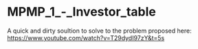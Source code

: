 # MPMP_1_-_Investor_table
 
A quick and dirty soultion to solve to the problem proposed here: https://www.youtube.com/watch?v=T29dydI97zY&t=5s
